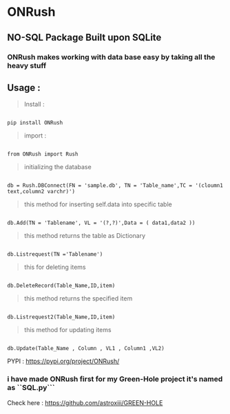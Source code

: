 # ONRush

## NO-SQL Package Built upon SQLite

### ONRush makes working with data base easy by taking all the heavy stuff

## Usage :


> Install :
```

pip install ONRush

```

> import :
```

from ONRush import Rush

```


> initializing the database 

```

db = Rush.DBConnect(FN = 'sample.db', TN = 'Table_name',TC = '(cloumn1 text,column2 varchr)')

```

> this method for inserting self.data into specific table

```

db.Add(TN = 'Tablename', VL = '(?,?)',Data = ( data1,data2 ))

```

> this method returns the table as Dictionary 

```

db.Listrequest(TN ='Tablename')

```

> this for deleting items 

```

db.DeleteRecord(Table_Name,ID,item)

```

> this method returns the specified item 

```

db.Listrequest2(Table_Name,ID,item)

```

> this method for updating items 

```

db.Update(Table_Name , Column , VL1 , Column1 ,VL2)

```
PYPI : https://pypi.org/project/ONRush/

### i have made ONRush first for my Green-Hole project it's named as ``SQL.py``` 

Check here : https://github.com/astroxiii/GREEN-HOLE 
